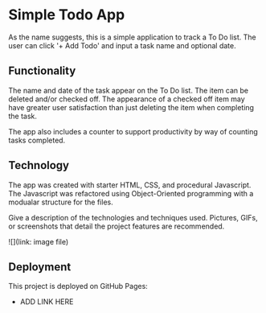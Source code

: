 # Simple Todo App

As the name suggests, this is a simple application to track a To Do list. The user can click '+ Add Todo' and input a task name and optional date.

## Functionality

The name and date of the task appear on the To Do list. The item can be deleted and/or checked off. The appearance of a checked off item may have greater user satisfaction than just deleting the item when completing the task.

The app also includes a counter to support productivity by way of counting tasks completed.

## Technology

The app was created with starter HTML, CSS, and procedural Javascript. The Javascript was refactored using Object-Oriented programming with a modualar structure for the files.

Give a description of the technologies and techniques used. Pictures, GIFs, or screenshots that detail the project features are recommended.

![](link: image file)

## Deployment

This project is deployed on GitHub Pages:

- ADD LINK HERE
